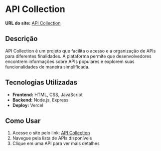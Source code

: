 # API Collection

**URL do site:** [API Collection](https://api-collection-vss.vercel.app)

## Descrição
API Collection é um projeto que facilita o acesso e a organização de APIs para diferentes finalidades. A plataforma permite que desenvolvedores encontrem informações sobre APIs populares e explorem suas funcionalidades de maneira simplificada.

## Tecnologias Utilizadas
- **Frontend:** HTML, CSS, JavaScript
- **Backend:** Node.js, Express
- **Deploy:** Vercel

## Como Usar
1. Acesse o site pelo link: [API Collection](https://api-collection-vss.vercel.app)
2. Navegue pela lista de APIs disponíveis
3. Clique em uma API para ver mais detalhes




